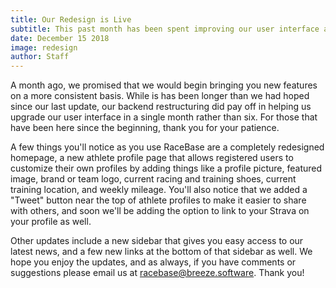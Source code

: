 ```yaml
---
title: Our Redesign is Live
subtitle: This past month has been spent improving our user interface and adding some new features. Hope you enjoy them!
date: December 15 2018
image: redesign
author: Staff
---
```


A month ago, we promised that we would begin bringing you new features on a more consistent basis. While is has been longer than we had hoped since our last update, our backend restructuring did pay off in helping us upgrade our user interface in a single month rather than six. For those that have been here since the beginning, thank you for your patience. 

A few things you'll notice as you use RaceBase are a completely redesigned homepage, a new athlete profile page that allows registered users to customize their own profiles by adding things like a profile picture, featured image, brand or team logo, current racing and training shoes, current training location, and weekly mileage. You'll also notice that we added a "Tweet" button near the top of athlete profiles to make it easier to share with others, and soon we'll be adding the option to link to your Strava on your profile as well. 

Other updates include a new sidebar that gives you easy access to our latest news, and a few new links at the bottom of that sidebar as well. We hope you enjoy the updates, and as always, if you have comments or suggestions please email us at <racebase@breeze.software>. Thank you!